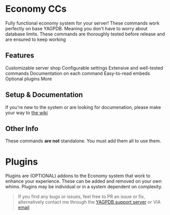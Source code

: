 # Economy CCs
Fully functional economy system for your server!
These commands work perfectly on base YAGPDB. Meaning you don't have to worry about database limits. 
These commands are thoroughly tested before release and are ensured to keep working 

## Features
Customizable server shop
Configurable settings
Extensive and well-tested commands
Documentation on each command
Easy-to-read embeds
Optional plugins
More

## Setup & Documentation
If you're new to the system or are looking for documenation, please make your way to [the wiki](https://github.com/Ranger-4297/YAGPDB-ccs/wiki)

## Other Info
These commands **are not** standalone. You must add them all to use them.

# Plugins
Plugins are (OPTIONAL) addons to the Economy system that work to enhance your experience. These can be added and removed on your own whims.
Plugins may be individual or in a system dependent on complexity.

<blockquote>If you find any bugs or issues, feel free to PR an issue or fix, alternatively contact me through the <a href="https://discord.gg/4uY54rw">YAGPDB support server</a> or VIA <a href="mailto:a.rhyker@gmail.com">email</a></blockquote>